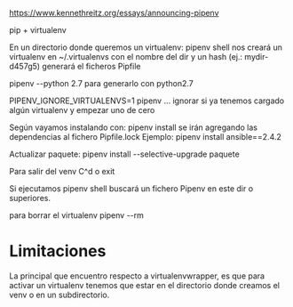 https://www.kennethreitz.org/essays/announcing-pipenv

pip + virtualenv

En un directorio donde queremos un virtualenv:
pipenv shell
  nos creará un virtualenv en ~/.virtualenvs con el nombre del dir y un hash (ej.: mydir-d457g5)
  generará el ficheros Pipfile

pipenv --python 2.7
  para generarlo con python2.7

PIPENV_IGNORE_VIRTUALENVS=1 pipenv ...
  ignorar si ya tenemos cargado algún virtualenv y empezar uno de cero

Según vayamos instalando con:
pipenv install
se irán agregando las dependencias al fichero Pipfile.lock
Ejemplo:
  pipenv install ansible==2.4.2

Actualizar paquete:
pipenv install --selective-upgrade paquete

Para salir del venv C^d o exit

Si ejecutamos
pipenv shell
buscará un fichero Pipenv en este dir o superiores.

para borrar el virtualenv
pipenv --rm


# Limitaciones
La principal que encuentro respecto a virtualenvwrapper, es que para activar un virtualenv tenemos que estar en el directorio donde creamos el venv o en un subdirectorio.


